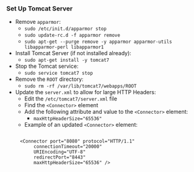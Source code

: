 ### Set Up Tomcat Server
* Remove `apparmor`:
  * `sudo /etc/init.d/apparmor stop`
  * `sudo update-rc.d -f apparmor remove`
  * `sudo apt-get --purge remove -y apparmor apparmor-utils libapparmor-perl libapparmor1`
* Install Tomcat Server (if not installed already):
  * `sudo apt-get install -y tomcat7`
* Stop the Tomcat service:
  * `sudo service tomcat7 stop`
* Remove the `ROOT`  directory:
  * `sudo rm -rf /var/lib/tomcat7/webapps/ROOT`
* Update the `server.xml` to allow for large HTTP Headers:
  * Edit the `/etc/tomcat7/server.xml` file
  * Find the `<Connector>` element
  * Add the following attribute and value to the `<Connector>` element:
    * `maxHttpHeaderSize="65536"`
  * Example of an updated `<Connector>` element:
<div class="highlighter-rouge">
<pre class="highlight">
<code>
     &lt;Connector port="8080" protocol="HTTP/1.1"
          connectionTimeout="20000"
          URIEncoding="UTF-8"
          redirectPort="8443"
          <span class="placeholder-example">maxHttpHeaderSize="65536"</span> /&gt;
</code>
</pre>
</div>
